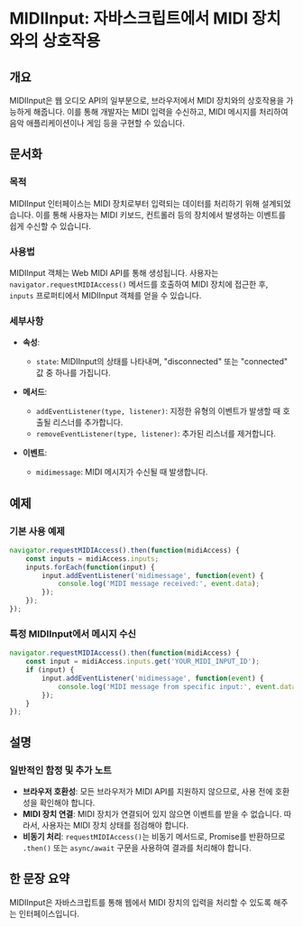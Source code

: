<!--
Meta Description: # MIDIInput: 자바스크립트에서 MIDI 장치와의 상호작용 ## 개요 MIDIInput은 웹 오디오 API의 일부분으로, 브라우저에서 MIDI 장치와의 상호작용을 가능하게 해줍니다. 이를 통해 개발자는 MIDI 입력을 수신하고, MIDI 메시지를 처리하여 음악 ...
Meta Keywords: midi, input, inputs, function, midiinput
-->

# MIDIInput: 자바스크립트에서 MIDI 장치와의 상호작용

## 개요
MIDIInput은 웹 오디오 API의 일부분으로, 브라우저에서 MIDI 장치와의 상호작용을 가능하게 해줍니다. 이를 통해 개발자는 MIDI 입력을 수신하고, MIDI 메시지를 처리하여 음악 애플리케이션이나 게임 등을 구현할 수 있습니다.

## 문서화

### 목적
MIDIInput 인터페이스는 MIDI 장치로부터 입력되는 데이터를 처리하기 위해 설계되었습니다. 이를 통해 사용자는 MIDI 키보드, 컨트롤러 등의 장치에서 발생하는 이벤트를 쉽게 수신할 수 있습니다.

### 사용법
MIDIInput 객체는 Web MIDI API를 통해 생성됩니다. 사용자는 `navigator.requestMIDIAccess()` 메서드를 호출하여 MIDI 장치에 접근한 후, `inputs` 프로퍼티에서 MIDIInput 객체를 얻을 수 있습니다.

### 세부사항
- **속성**: 
  - `state`: MIDIInput의 상태를 나타내며, "disconnected" 또는 "connected" 값 중 하나를 가집니다.
  
- **메서드**:
  - `addEventListener(type, listener)`: 지정한 유형의 이벤트가 발생할 때 호출될 리스너를 추가합니다.
  - `removeEventListener(type, listener)`: 추가된 리스너를 제거합니다.

- **이벤트**:
  - `midimessage`: MIDI 메시지가 수신될 때 발생합니다.

## 예제

### 기본 사용 예제
```javascript
navigator.requestMIDIAccess().then(function(midiAccess) {
    const inputs = midiAccess.inputs;
    inputs.forEach(function(input) {
        input.addEventListener('midimessage', function(event) {
            console.log('MIDI message received:', event.data);
        });
    });
});
```

### 특정 MIDIInput에서 메시지 수신
```javascript
navigator.requestMIDIAccess().then(function(midiAccess) {
    const input = midiAccess.inputs.get('YOUR_MIDI_INPUT_ID');
    if (input) {
        input.addEventListener('midimessage', function(event) {
            console.log('MIDI message from specific input:', event.data);
        });
    }
});
```

## 설명

### 일반적인 함정 및 추가 노트
- **브라우저 호환성**: 모든 브라우저가 MIDI API를 지원하지 않으므로, 사용 전에 호환성을 확인해야 합니다.
- **MIDI 장치 연결**: MIDI 장치가 연결되어 있지 않으면 이벤트를 받을 수 없습니다. 따라서, 사용자는 MIDI 장치 상태를 점검해야 합니다.
- **비동기 처리**: `requestMIDIAccess()`는 비동기 메서드로, Promise를 반환하므로 `.then()` 또는 `async/await` 구문을 사용하여 결과를 처리해야 합니다.

## 한 문장 요약
MIDIInput은 자바스크립트를 통해 웹에서 MIDI 장치의 입력을 처리할 수 있도록 해주는 인터페이스입니다.